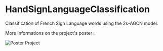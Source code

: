 # HandSignLanguageClassification
Classification of French Sign Language words using the 2s-AGCN model.

More Informations on the project's poster :

![Poster Project](./public/posterCassiopee.png)


